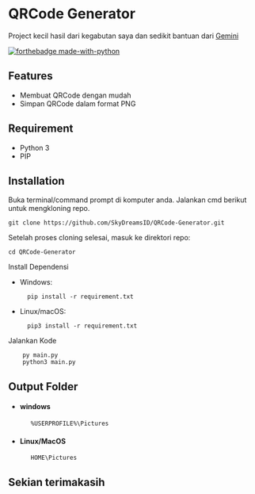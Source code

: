 # QRCode Generator
Project kecil hasil dari kegabutan saya dan sedikit bantuan dari [Gemini](https://gemini.google.com/app)

[![forthebadge made-with-python](http://ForTheBadge.com/images/badges/made-with-python.svg)](https://www.python.org/)

## Features

- Membuat QRCode dengan mudah
- Simpan QRCode dalam format PNG

## Requirement
 - Python 3
 - PIP 

## Installation

Buka terminal/command prompt di komputer anda.
Jalankan cmd berikut untuk mengkloning repo.

    git clone https://github.com/SkyDreamsID/QRCode-Generator.git

Setelah proses cloning selesai, masuk ke direktori repo:

    cd QRCode-Generator

Install Dependensi
- Windows:

        pip install -r requirement.txt

- Linux/macOS:

        pip3 install -r requirement.txt
        
Jalankan Kode

        py main.py
        python3 main.py
## Output Folder
- #### windows
    
         %USERPROFILE%\Pictures
    
- #### Linux/MacOS
    
         HOME\Pictures

## Sekian terimakasih

[//]: # (These are reference links used in the body of this note and get stripped out when the markdown processor does its job. There is no need to format nicely because it shouldn't be seen. Thanks SO - http://stackoverflow.com/questions/4823468/store-comments-in-markdown-syntax)

   [dill]: <https://github.com/joemccann/dillinger>
   [git-repo-url]: <https://github.com/joemccann/dillinger.git>
   [john gruber]: <http://daringfireball.net>
   [df1]: <http://daringfireball.net/projects/markdown/>
   [markdown-it]: <https://github.com/markdown-it/markdown-it>
   [Ace Editor]: <http://ace.ajax.org>
   [node.js]: <http://nodejs.org>
   [Twitter Bootstrap]: <http://twitter.github.com/bootstrap/>
   [jQuery]: <http://jquery.com>
   [@tjholowaychuk]: <http://twitter.com/tjholowaychuk>
   [express]: <http://expressjs.com>
   [AngularJS]: <http://angularjs.org>
   [Gulp]: <http://gulpjs.com>

   [PlDb]: <https://github.com/joemccann/dillinger/tree/master/plugins/dropbox/README.md>
   [PlGh]: <https://github.com/joemccann/dillinger/tree/master/plugins/github/README.md>
   [PlGd]: <https://github.com/joemccann/dillinger/tree/master/plugins/googledrive/README.md>
   [PlOd]: <https://github.com/joemccann/dillinger/tree/master/plugins/onedrive/README.md>
   [PlMe]: <https://github.com/joemccann/dillinger/tree/master/plugins/medium/README.md>
   [PlGa]: <https://github.com/RahulHP/dillinger/blob/master/plugins/googleanalytics/README.md>
